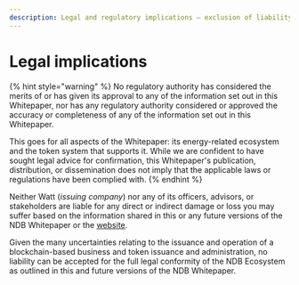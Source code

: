 ```yaml
---
description: Legal and regulatory implications – exclusion of liability
---
```


# Legal implications

{% hint style="warning" %}
No regulatory authority has considered the merits of or has given its approval to any of the information set out in this Whitepaper, nor has any regulatory authority considered or approved the accuracy or completeness of any of the information set out in this Whitepaper.&#x20;

This goes for all aspects of the Whitepaper: its energy-related ecosystem and the token system that supports it. While we are confident to have sought legal advice for confirmation, this Whitepaper's publication, distribution, or dissemination does not imply that the applicable laws or regulations have been complied with.
{% endhint %}

Neither Watt (_issuing company_) nor any of its officers, advisors, or stakeholders are liable for any direct or indirect damage or loss you may suffer based on the information shared in this or any future versions of the NDB Whitepaper or the [website](https://https/ndb.money).&#x20;

Given the many uncertainties relating to the issuance and operation of a blockchain-based business and token issuance and administration, no liability can be accepted for the full legal conformity of the NDB Ecosystem as outlined in this and future versions of the NDB Whitepaper.
